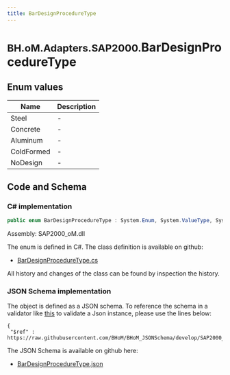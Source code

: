 ```yaml
---
title: BarDesignProcedureType
---
```


# <small>BH.oM.Adapters.SAP2000.</small>**BarDesignProcedureType**



## Enum values

| Name            | Description                                                    |
|-----------------|----------------------------------------------------------------|
| Steel |  -  |
| Concrete |  -  |
| Aluminum |  -  |
| ColdFormed |  -  |
| NoDesign |  -  |


## Code and Schema

### C# implementation

``` C# title="C#"
public enum BarDesignProcedureType : System.Enum, System.ValueType, System.IComparable, System.ISpanFormattable, System.IFormattable, System.IConvertible
```

Assembly: SAP2000_oM.dll

The enum is defined in C#. The class definition is available on github:

- [BarDesignProcedureType.cs](https://github.com/BHoM/SAP2000_Toolkit/blob/develop/SAP2000_oM/Enums\BarDesignProcedureType.cs)

All history and changes of the class can be found by inspection the history.
### JSON Schema implementation

The object is defined as a JSON schema. To reference the schema in a validator like [this](https://www.jsonschemavalidator.net/) to validate a Json instance, please use the lines below:

``` { .json .copy .select } title="JSON Schema"
{
 "$ref" : https://raw.githubusercontent.com/BHoM/BHoM_JSONSchema/develop/SAP2000_oM/BarDesignProcedureType.json}
```

The JSON Schema is available on github here:

- [BarDesignProcedureType.json](https://github.com/BHoM/BHoM_JSONSchema/blob/develop/SAP2000_oM/BarDesignProcedureType.json)
